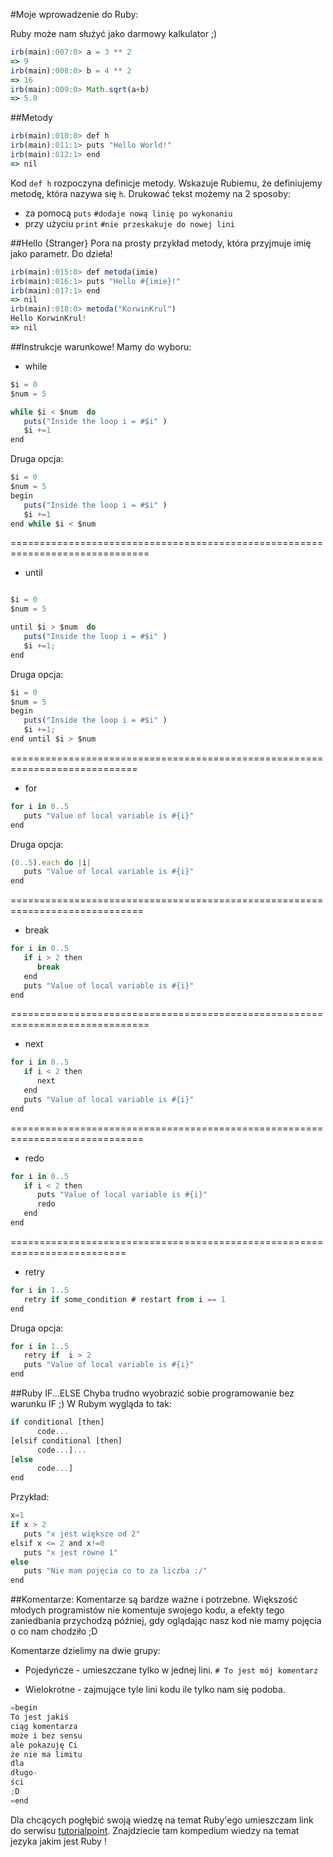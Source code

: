 #Moje wprowadzenie do Ruby:

Ruby może nam służyć jako darmowy kalkulator ;)

```javascript
irb(main):007:0> a = 3 ** 2
=> 9
irb(main):008:0> b = 4 ** 2
=> 16
irb(main):009:0> Math.sqrt(a+b)
=> 5.0
```
##Metody
```javascript
irb(main):010:0> def h
irb(main):011:1> puts "Hello World!"
irb(main):012:1> end
=> nil
```

Kod `def h` rozpoczyna definicje metody. Wskazuje Rubiemu, że definiujemy metodę, która nazywa się `h`. 
Drukować tekst możemy na 2 sposoby:
* za pomocą `puts`	`#dodaje nową linię po wykonaniu`
* przy użyciu `print`  `#nie przeskakuje do nowej lini`

##Hello {Stranger}
Pora na prosty przykład metody, która przyjmuje imię jako parametr. Do dzieła!

```javascript
irb(main):015:0> def metoda(imie)
irb(main):016:1> puts "Hello #{imie}!"
irb(main):017:1> end
=> nil
irb(main):018:0> metoda("KorwinKrul")
Hello KorwinKrul!
=> nil
```

##Instrukcje warunkowe!
Mamy do wyboru:

* while

```javascript
$i = 0
$num = 5

while $i < $num  do
   puts("Inside the loop i = #$i" )
   $i +=1
end
```

Druga opcja:

```javascript
$i = 0
$num = 5
begin
   puts("Inside the loop i = #$i" )
   $i +=1
end while $i < $num
```
==============================================================================

* until

```javascript

$i = 0
$num = 5

until $i > $num  do
   puts("Inside the loop i = #$i" )
   $i +=1;
end
```

Druga opcja:
```javascript
$i = 0
$num = 5
begin
   puts("Inside the loop i = #$i" )
   $i +=1;
end until $i > $num
```
============================================================================

* for

```javascript
for i in 0..5
   puts "Value of local variable is #{i}"
end
```

Druga opcja:

```javascript
(0..5).each do |i|
   puts "Value of local variable is #{i}"
end
```
=============================================================================

* break

```javascript
for i in 0..5
   if i > 2 then
      break
   end
   puts "Value of local variable is #{i}"
end
```
==============================================================================

* next 

```javascript
for i in 0..5
   if i < 2 then
      next
   end
   puts "Value of local variable is #{i}"
end
```
=============================================================================

* redo

```javascript
for i in 0..5
   if i < 2 then
      puts "Value of local variable is #{i}"
      redo
   end
end
```
==========================================================================

* retry

```javascript
for i in 1..5
   retry if some_condition # restart from i == 1
end
```
Druga opcja:

```javascript
for i in 1..5
   retry if  i > 2
   puts "Value of local variable is #{i}"
end
```
##Ruby IF...ELSE
Chyba trudno wyobrazić sobie programowanie bez warunku IF ;) W Rubym wygląda to tak:

```javascript
if conditional [then]
	  code...
[elsif conditional [then]
	  code...]...
[else
	  code...]
end
```
Przykład:

```javascript
x=1
if x > 2
   puts "x jest większe od 2"
elsif x <= 2 and x!=0
   puts "x jest równe 1"
else
   puts "Nie mam pojęcia co to za liczba :/"
end
```
##Komentarze:
Komentarze są bardze ważne i potrzebne. Większość młodych programistów nie komentuje swojego
kodu, a efekty tego zaniedbania przychodzą później, gdy oglądając nasz kod
nie mamy pojęcia o co nam chodziło  ;D

Komentarze dzielimy na dwie grupy:

* Pojedyńcze - umieszczane tylko w jednej lini.
`# To jest mój komentarz`

* Wielokrotne - zajmujące tyle lini kodu ile tylko nam się podoba.

```javascript
=begin
To jest jakiś
ciąg komentarza
może i bez sensu
ale pokazuję Ci
że nie ma limitu
dla
długo-
ści
;D
=end
```


Dla chcących pogłębić swoją wiedzę na temat Ruby'ego umieszczam link do serwisu [tutorialpoint](http://www.tutorialspoint.com/ruby).
Znajdziecie tam kompedium wiedzy na temat jezyka jakim jest Ruby !
